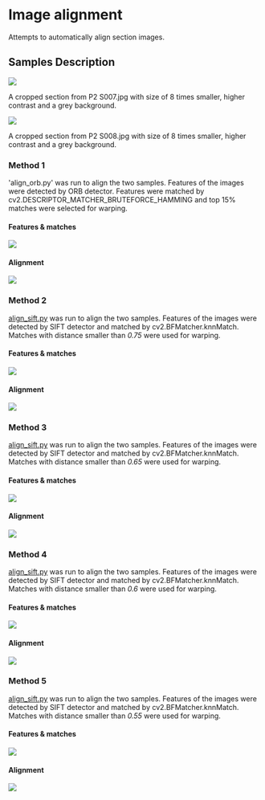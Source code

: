 # Image alignment
Attempts to automatically align section images.

## Samples Description 
![](sec1_con_resized.png)

A cropped section from P2 S007.jpg with size of 8 times smaller, higher contrast and a grey background.

![](sec2_con_resized.png)

A cropped section from P2 S008.jpg with size of 8 times smaller, higher contrast and a grey background.

### Method 1
'align_orb.py' was run to align the two samples. Features of the images were detected by ORB detector. Features were matched by cv2.DESCRIPTOR_MATCHER_BRUTEFORCE_HAMMING and top 15% matches were selected for warping.

#### Features & matches
![](results/matches_orb.jpg)
#### Alignment
![](results/aligned_orb.jpg)

### Method 2
[align_sift.py](align_sift.py) was run to align the two samples. Features of the images were detected by SIFT detector and matched by cv2.BFMatcher.knnMatch. Matches with distance smaller than *0.75* were used for warping.
#### Features & matches
![](results/matches_075.jpg)
#### Alignment
![](results/aligned_075.jpg)

### Method 3
[align_sift.py](align_sift.py) was run to align the two samples. Features of the images were detected by SIFT detector and matched by cv2.BFMatcher.knnMatch. Matches with distance smaller than *0.65* were used for warping.
#### Features & matches
![](results/matches_065.jpg)
#### Alignment
![](results/aligned_065.jpg)

### Method 4
[align_sift.py](align_sift.py) was run to align the two samples. Features of the images were detected by SIFT detector and matched by cv2.BFMatcher.knnMatch. Matches with distance smaller than *0.6* were used for warping.
#### Features & matches
![](results/matches_060.jpg)
#### Alignment
![](results/aligned_060.jpg)

### Method 5
[align_sift.py](align_sift.py) was run to align the two samples. Features of the images were detected by SIFT detector and matched by cv2.BFMatcher.knnMatch. Matches with distance smaller than *0.55* were used for warping.
#### Features & matches
![](results/matches_055.jpg)
#### Alignment
![](results/aligned_055.jpg)
